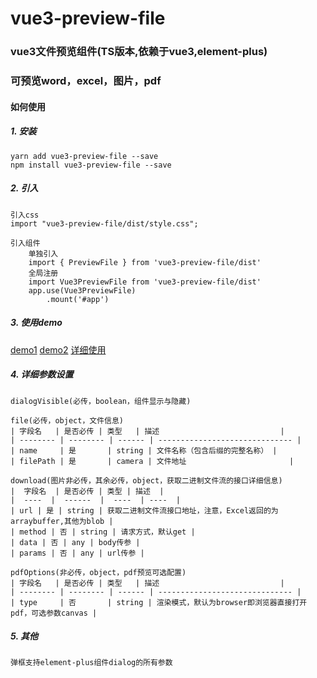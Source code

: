 vue3-preview-file
================
### vue3文件预览组件(TS版本,依赖于vue3,element-plus)
### 可预览word，excel，图片，pdf
#### 如何使用
##### 1. 安装
    yarn add vue3-preview-file --save
    npm install vue3-preview-file --save
##### 2. 引入    
    引入css   
    import "vue3-preview-file/dist/style.css";    

    引入组件   
        单独引入    
        import { PreviewFile } from 'vue3-preview-file/dist'   
        全局注册
        import Vue3PreviewFile from 'vue3-preview-file/dist'    
        app.use(Vue3PreviewFile)
            .mount('#app')
##### 3. 使用demo     
[demo1](https://github.com/ZhangChuan01/vue3-preview-file/main/demo1.png)
[demo2](https://github.com/ZhangChuan01/vue3-preview-file/main/demo2.png)
[详细使用](https://github.com/ZhangChuan01/vue3-preview-file/blob/main/src/App.vue)
##### 4. 详细参数设置        
    dialogVisible(必传，boolean，组件显示与隐藏)    

    file(必传，object，文件信息)
    | 字段名   | 是否必传 | 类型   | 描述                           |
    | -------- | -------- | ------ | ------------------------------ |
    | name     | 是       | string | 文件名称（包含后缀的完整名称） |
    | filePath | 是       | camera | 文件地址                       |

    download(图片非必传，其余必传，object，获取二进制文件流的接口详细信息)
    |  字段名  | 是否必传 | 类型 | 描述  |
    |  ----  |  ------  |  ----  | ----  |
    | url | 是 | string | 获取二进制文件流接口地址，注意，Excel返回的为arraybuffer,其他为blob |
    | method | 否 | string | 请求方式，默认get |
    | data | 否 | any | body传参 |
    | params | 否 | any | url传参 |

    pdfOptions(非必传，object，pdf预览可选配置)
    | 字段名   | 是否必传 | 类型   | 描述                           |
    | -------- | -------- | ------ | ------------------------------ |
    | type     | 否       | string | 渲染模式，默认为browser即浏览器直接打开pdf，可选参数canvas |
##### 5. 其他   
    弹框支持element-plus组件dialog的所有参数